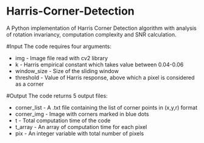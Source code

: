 # Harris-Corner-Detection
A Python implementation of Harris Corner Detection algorithm with analysis of rotation invariancy, computation complexity and SNR calculation.

#Input
The code requires four arguments:
* img - Image file read with cv2 library
* k - Harris empirical constant which takes value between 0.04-0.06
* window_size - Size of the sliding window 
* threshold - Value of Harris response, above which a pixel is considered as a corner

#Output
The code returns 5 output files:
* corner_list - A .txt file containing the list of corner points in (x,y,r) format
* corner_img - Image with corners marked in blue dots
* t - Total computation time of the code
* t_array - An array of computation time for each pixel
* pix - An integer variable with total number of pixels

